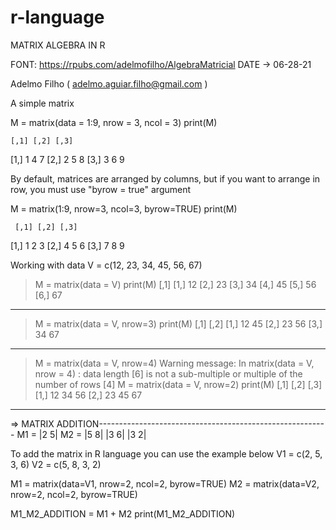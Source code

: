 # r-language
MATRIX ALGEBRA IN R

FONT: https://rpubs.com/adelmofilho/AlgebraMatricial
DATE -> 06-28-21

Adelmo Filho ( adelmo.aguiar.filho@gmail.com )


A simple matrix

M = matrix(data = 1:9, nrow = 3, ncol = 3)
print(M)

    [,1] [,2] [,3]
[1,]    1    4    7
[2,]    2    5    8
[3,]    3    6    9

By default, matrices are arranged by columns, but if you want to arrange in row, you must use "byrow = true" argument

 M = matrix(1:9, nrow=3, ncol=3, byrow=TRUE)
print(M)

     [,1] [,2] [,3]
[1,]    1    2    3
[2,]    4    5    6
[3,]    7    8    9

Working with data
 V = c(12, 23, 34, 45, 56, 67)
> M = matrix(data = V)
> print(M)
     [,1]
[1,]   12
[2,]   23
[3,]   34
[4,]   45
[5,]   56
[6,]   67
--------------------------------------------------------

> M = matrix(data = V, nrow=3)
> print(M)
     [,1] [,2]
[1,]   12   45
[2,]   23   56
[3,]   34   67
--------------------------------------------------------

> M = matrix(data = V, nrow=4)
Warning message:
In matrix(data = V, nrow = 4) :
  data length [6] is not a sub-multiple or multiple of the number of rows [4]
> M = matrix(data = V, nrow=2)
> print(M)
     [,1] [,2] [,3]
[1,]   12   34   56
[2,]   23   45   67
--------------------------------------------------------

=> MATRIX ADDITION---------------------------------------------------------
M1 = 	|2 5|	M2 =	|5 8|
    	|3 6|	    	|3 2|

To add the matrix in R language you can use the example below
V1 = c(2, 5, 3, 6)
V2 = c(5, 8, 3, 2)

M1 = matrix(data=V1, nrow=2, ncol=2, byrow=TRUE)
M2 = matrix(data=V2, nrow=2, ncol=2, byrow=TRUE)

M1_M2_ADDITION = M1 + M2
print(M1_M2_ADDITION)
